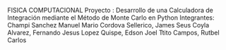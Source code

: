 FISICA COMPUTACIONAL
Proyecto : Desarrollo de una Calculadora de Integración mediante el Método de Monte Carlo en Python
Integrantes: 
Champi Sanchez Manuel Mario
Cordova Sellerico, James Seus 
Coyla Alvarez, Fernando Jesus
Lopez Quispe, Edson Joel
Ttito Campos, Rutbel Carlos
